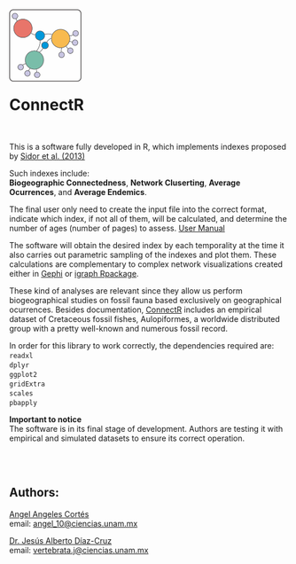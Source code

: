 
<!-- README.md is generated from README.Rmd. Please edit that file -->

<br> <img src="images\icono_connectR.png" align="left" width="130">

<br><br><br><br><br><br>

# **ConnectR** 
<br>

This is a software fully developed in R, which implements indexes
proposed by [Sidor et al. (2013)](https://doi.org/10.1073/pnas.1302323110)

Such indexes include:<br>
**Biogeographic Connectedness**, **Network Cluserting**, **Average Ocurrences**, and **Average Endemics**.

The final user only need to create the input file into the correct format, indicate
which index, if not all of them, will be calculated, and determine the number of
ages (number of pages) to assess. [User Manual](Hand_Manual.md)

The software will obtain the desired index by each temporality at the time it also carries out 
parametric sampling of the indexes and plot them.
These calculations are complementary to complex network visualizations created either 
in [Gephi](https://gephi.org/) or [igraph Rpackage](https://igraph.org/).

These kind of analyses are relevant since they allow us perform biogeographical studies on fossil
fauna based exclusively on geographical ocurrences. Besides documentation, [ConnectR](https://github.com/ChuchoDC/ConnectR) 
includes an empirical dataset of Cretaceous fossil fishes, Aulopiformes, 
a worldwide distributed group with a pretty well-known and numerous fossil record. 




In order for this library to work correctly, the dependencies required are:<br>
`readxl`<br>
`dplyr` <br>
`ggplot2`<br>
`gridExtra`<br>
`scales`<br>
`pbapply`<br>

**Important to notice**<br>
The software is in its final stage of development. 
Authors are testing it with empirical and simulated datasets to ensure its correct operation.   

<br><br>
## **Authors**:
[Angel Angeles Cortés](https://github.com/4ngel19)  
email:
<a href="mailto:angel_10@ciencias.unam.mx" class="email">angel_10@ciencias.unam.mx</a>

[Dr. Jesús Alberto Díaz-Cruz](https://github.com/ChuchoDC)  
email:
<a href="mailto:vertebrata.j@ciencias.unam.mx" class="email">vertebrata.j@ciencias.unam.mx</a>
